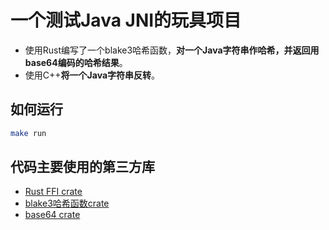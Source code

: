 # 一个测试Java JNI的玩具项目

- 使用Rust编写了一个blake3哈希函数，**对一个Java字符串作哈希，并返回用base64编码的哈希结果**。
- 使用C++**将一个Java字符串反转**。

## 如何运行

```bash
make run
```

## 代码主要使用的第三方库

- [Rust FFI crate](https://crates.io/crates/jni)
- [blake3哈希函数crate](https://crates.io/crates/blake3)
- [base64 crate](https://crates.io/crates/base64)
